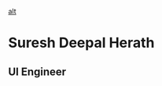 [alt]('https://media.licdn.com/dms/image/C4E03AQGiAL74rzrMCQ/profile-displayphoto-shrink_200_200/0?e=1527336000&v=alpha&t=Uj4ByTUSjlUqSCUnuLOitx_ITzNg-UmU45LtOyDz_f8')
# Suresh Deepal Herath
## UI Engineer
